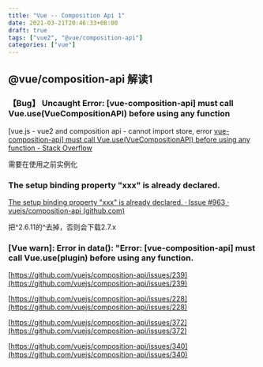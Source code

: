 ```yaml
---
title: "Vue -- Composition Api 1"
date: 2021-03-21T20:46:33+08:00
draft: true
tags: ["vue2", "@vue/composition-api"]
categories: ["vue"]
---
```


## @vue/composition-api 解读1



### 【Bug】 Uncaught Error: [vue-composition-api] must call Vue.use(VueCompositionAPI) before using any function 

[vue.js - vue2 and composition api - cannot import store, error [vue-composition-api\] must call Vue.use(VueCompositionAPI) before using any function - Stack Overflow](https://stackoverflow.com/questions/69846717/vue2-and-composition-api-cannot-import-store-error-vue-composition-api-must)

需要在使用之前实例化



### The setup binding property "xxx" is already declared.

[The setup binding property "xxx" is already declared. · Issue #963 · vuejs/composition-api (github.com)](https://github.com/vuejs/composition-api/issues/963)

把^2.6.11的^去掉，否则会下载2.7.x



### [Vue warn]: Error in data(): "Error: [vue-composition-api] must call Vue.use(plugin) before using any function.

[https://github.com/vuejs/composition-api/issues/239](https://github.com/vuejs/composition-api/issues/239)

[https://github.com/vuejs/composition-api/issues/228](https://github.com/vuejs/composition-api/issues/228)

[https://github.com/vuejs/composition-api/issues/372](https://github.com/vuejs/composition-api/issues/372)

[https://github.com/vuejs/composition-api/issues/340](https://github.com/vuejs/composition-api/issues/340)
